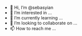 - 👋 Hi, I’m @sebasyian
- 👀 I’m interested in ...
- 🌱 I’m currently learning ...
- 💞️ I’m looking to collaborate on ...
- 📫 How to reach me ...

<!---
sebasyian/sebasyian is a ✨ special ✨ repository because its `README.md` (this file) appears on your GitHub profile.
You can click the Preview link to take a look at your changes.
--->
